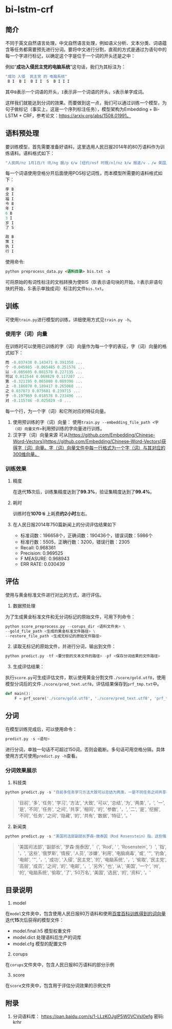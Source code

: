 # bi-lstm-crf

## 简介

不同于英文自然语言处理，中文自然语言处理，例如语义分析、文本分类、词语蕴含等任务都需要预先进行分词。要将中文进行分割，直观的方式是通过为语句中的每一个字进行标记，以确定这个字是位于一个词的开头还是之中：

例如“**成功入侵民主党的电脑系统**”这句话，我们为其标注为：

```js
"成功 入侵  民主党 的 电脑系统"
 B I  B I  B I I  S  B I I I
```

其中`B`表示一个词语的开头，`I`表示非一个词语的开头，`S`表示单字成词。

这样我们就能达到分词的效果。而要做到这一点，我们可以通过训练一个模型，为句子做标记（事实上，这是一个序列标注任务），模型架构为Embedding + Bi-LSTM + CRF，参考论文：https://arxiv.org/abs/1508.01991。

## 语料预处理

要训练模型，首先需要准备好语料，这里选用人民日报2014年的80万语料作为训练语料。语料格式如下：

```js
"人民网/nz 1月1日/t 讯/ng 据/p 《/w [纽约/nsf 时报/n]/nz 》/w 报道/v ，/w 美国/nsf 华尔街/nsf 股市/n 在/p 2013年/t 的/ude1 最后/f 一天/mq 继续/v 上涨/vn ，/w 和/cc [全球/n 股市/n]/nz 一样/uyy ，/w 都/d 以/p [最高/a 纪录/n]/nz 或/c 接近/v [最高/a 纪录/n]/nz 结束/v 本/rz 年/qt 的/ude1 交易/vn 。/w "
```

每一个词语使用空格分开后面使用POS标记词性，而本模型所需要的语料格式如下：

```js
李 B
全 I
福 I
今 B
年 I
6 B
3 I
岁 I
了 S

政 B
策 I
执 I
行 I
```

使用命令:
```xml
python preprocess_data.py <语料目录> bis.txt -a
```
可将原始的有词性标注的文档转换为使BIS（B:表示语句块的开始，I:表示非语句块的开始，S:表示单独成词）标注的文件`bis.txt`。

## 训练

可使用`train.py`进行模型的训练，详细使用方式见`train.py -h`。

### 使用字（词）向量

在训练时可以使用已训练的字（词）向量作为每一个字的表征，字（词）向量的格式如下：

```js
而 -0.037438 0.143471 0.391358 ...
个 -0.045985 -0.065485 0.251576 ...
以 -0.085605 0.081578 0.227135 ...
可以 0.012544 0.069829 0.117207 ...
第 -0.321195 0.065808 0.089396 ...
上 -0.186070 0.189417 0.265060 ...
之 0.037873 0.075681 0.239715 ...
于 -0.197969 0.018578 0.233496 ...
对 -0.115746 -0.025029 -0 ...
```

每一个行，为一个字（词）和它所对应的特征向量。

1. 使用预训练的字（词）向量：
    使用`train.py --embedding_file_path <字（词）向量文件>`利用预训练的字向量进行训练。
2. 汉字字（词）向量来源
    可从[https://github.com/Embedding/Chinese-Word-Vectors](https://github.com/Embedding/Chinese-Word-Vectors)获得字（词）向量。字（词）向量文件中每一行格式为一个字（词）与其对应的300维向量。

### 训练效果

1. 精度

    在迭代**15**次后，训练集精度达到了**99.3%**，验证集精度达到了**99.4%**。
2. 耗时
   
   训练时在**1070 ti** 上耗费**约2小时**左右。
   
3. 在人民日报2014年750篇新闻上的分词评估结果如下
    * 标准词数：196658个，正确词数：190436个，错误词数：5986个
    * 标准行数：5505，正确行数：3200，错误行数：2305
    * Recall: 0.968361
    * Precision: 0.969525
    * F MEASURE: 0.968943
    * ERR RATE: 0.030439

## 评估

使用与黄金标准文件进行对比的方式，进行评估。

1. 数据预处理

为了生成黄金标准文件和无分词标记的原始文件，可用下列命令：
```python
python score_preprocess.py --corups_dir <语料文件夹> \
--gold_file_path <生成的黄金标准文件路径> \
--restore_file_path <生成无标记的原始文件路径>
```

2. 读取无标记的原始文件，并进行分词，输出到文件：

```python
python predict.py -tf <要分割的文本文件的路径> -pf <保存分词结果的文件路径>
```

3. 生成评估结果：

执行`score.py`可生成评估文件，默认使用黄金分割文件`./score/gold.utf8`，使用模型分词后的文件`./score/pred_text.utf8`，评估结果保存到`prf_tmp.txt`中。

```py
def main():
    F = prf_score('./score/gold.utf8', './score/pred_text.utf8', 'prf_tmp.txt', 15)
```

## 分词

在模型训练完成后，可以使用命令：
```py
predict.py -s <语句>
```
进行分词，单独一句话不可超过150词，否则会截断。多句话可用空格分隔，具体使用方式可使用`predict.py -h`查看。

### 分词效果展示

1. 科技类

```py
python predict.py -s "目前多任务学习方法大致可以总结为两类，一是不同任务之间共享相同的参数，二是挖掘不同任务之间隐藏的共有数据特征。"
```
>  '目前', '多', '任务', '学习', '方法', '大致', '可以', '总结', '为', '两类', '，', '一', '是', '不同', '任务', '之间', '共享', '相同', '的', '参数', '，', '二', '是', '挖掘', '不同', '任务', '之间', '隐藏', '的', '共有', '数据', '特征', '。'

2. 新闻类

```py
python predict.py -s "美国司法部副部长罗森·施泰因（Rod Rosenstein）指，这些俄罗斯情报人员涉嫌利用电脑病毒或“钓鱼电邮”，成功入侵民主党的电脑系统，偷取民主党高层成员之间的电邮，另外也从美国一个州的电脑系统偷取了50万名美国选民的资料。"
```

 > '美国司法部', '副部长', '罗森·施泰因', '（', 'Rod', ' ', 'Rosenstein', '）', '指', '，', '这些', '俄罗斯', '情报', '人员', '涉嫌', '利用', '电脑病毒', '或', '“', '钓鱼', '电邮', '”', '，', '成功', '入侵', '民主党', '的', '电脑系统', '，', '偷取', '民主党', '高层', '成员', '之间', '的', '电邮', '，', '另外', '也', '从', '美国', '一个', '州', '的', '电脑系统', '偷取', '了', '50万名', '美国', '选民', '的', '资料', '。'


## 目录说明

1. model

在`model`文件夹中，包含使用人民日报80万语料和使用[百度百科训练得到的词向量](https://pan.baidu.com/s/1eeCS7uD3e_qVN8rPwmXhAw)迭代**15**次后获得的模型文件：
* model.final.h5 模型权重文件
* model.dict 处理语料后生产的词库
* model.cfg 模型的配置文件

2. corups

在`corups`文件夹中，包含人民日报80万语料的部分示例

3. score

在`score`文件夹中，包含用于评估分词效果的示例文件



## 附录

1. 分词语料库： https://pan.baidu.com/s/1-LLzKOJglP5W0VCVsI0efg 密码: krhr 
